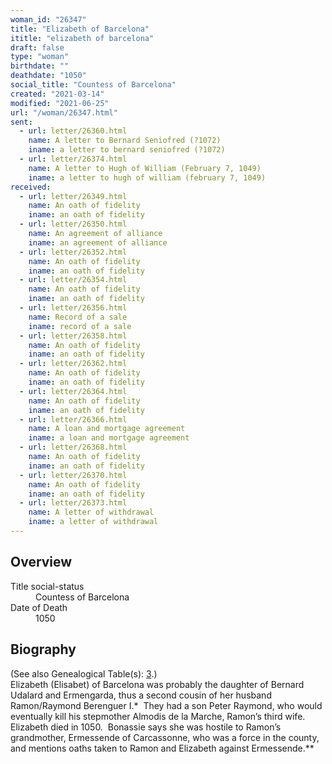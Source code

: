 ```yaml
---
woman_id: "26347"
title: "Elizabeth of Barcelona"
ititle: "elizabeth of barcelona"
draft: false
type: "woman"
birthdate: ""
deathdate: "1050"
social_title: "Countess of Barcelona"
created: "2021-03-14"
modified: "2021-06-25"
url: "/woman/26347.html"
sent:
  - url: letter/26360.html
    name: A letter to Bernard Seniofred (?1072)
    iname: a letter to bernard seniofred (?1072)
  - url: letter/26374.html
    name: A letter to Hugh of William (February 7, 1049)
    iname: a letter to hugh of william (february 7, 1049)
received:
  - url: letter/26349.html
    name: An oath of fidelity
    iname: an oath of fidelity
  - url: letter/26350.html
    name: An agreement of alliance
    iname: an agreement of alliance
  - url: letter/26352.html
    name: An oath of fidelity
    iname: an oath of fidelity
  - url: letter/26354.html
    name: An oath of fidelity
    iname: an oath of fidelity
  - url: letter/26356.html
    name: Record of a sale
    iname: record of a sale
  - url: letter/26358.html
    name: An oath of fidelity
    iname: an oath of fidelity
  - url: letter/26362.html
    name: An oath of fidelity
    iname: an oath of fidelity
  - url: letter/26364.html
    name: An oath of fidelity
    iname: an oath of fidelity
  - url: letter/26366.html
    name: A loan and mortgage agreement
    iname: a loan and mortgage agreement
  - url: letter/26368.html
    name: An oath of fidelity
    iname: an oath of fidelity
  - url: letter/26370.html
    name: An oath of fidelity
    iname: an oath of fidelity
  - url: letter/26373.html
    name: A letter of withdrawal
    iname: a letter of withdrawal
---
```

<h2 class="mt-4">Overview</h2><dt>Title social-status</dt><dd>Countess of Barcelona</dd><dt>Date of Death</dt><dd>1050</dd><h2 class="mt-4">Biography</h2><p>(See also Genealogical Table(s): <a href="https://epistolae.ctl.columbia.edu/content/genealogy-ramon#n26347">3</a>.)<br>Elizabeth (Elisabet) of Barcelona was probably the daughter of Bernard Udalard and Ermengarda, thus a second cousin of her husband Ramon/Raymond Berenguer I.*&nbsp; They had a son Peter Raymond, who would eventually kill his stepmother Almodis de la Marche, Ramon’s third wife.&nbsp; Elizabeth died in 1050.&nbsp; Bonassie says she was hostile to Ramon’s grandmother, Ermessende of Carcassonne, who was a force in the county, and mentions oaths taken to Ramon and Elizabeth against Ermessende.**</p>
